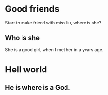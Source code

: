 # Good friends
Start to make friend with miss liu, where is she? 

## Who is she
She is a good girl, when I met her in a years age.
# Hell world
## He is where is a God.
